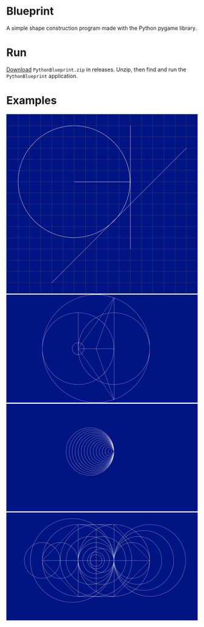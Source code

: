 # Blueprint

A simple shape construction program made with the Python pygame library.


# Run

[Download](https://github.com/SeanJxie/Blueprint/releases/download/v1.0/PythonBlueprint.zip) `PythonBlueprint.zip` in releases. Unzip, then find and run the `PythonBlueprint` application.

# Examples
![example](https://github.com/SeanJxie/Blueprint/blob/main/images/example.png)
![example_2](https://github.com/SeanJxie/Blueprint/blob/main/images/example_2.png)
![example_3](https://github.com/SeanJxie/Blueprint/blob/main/images/example_3.png)
![example_4](https://github.com/SeanJxie/Blueprint/blob/main/images/example_4.png)


